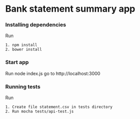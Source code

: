 # Bank statement summary app

### Installing dependencies
Run

```
1. npm install
2. bower install
```

### Start app
Run
node index.js
go to http://localhost:3000

### Running tests

Run

```
1. Create file statement.csv in tests directory
2. Run mocha tests/api-test.js